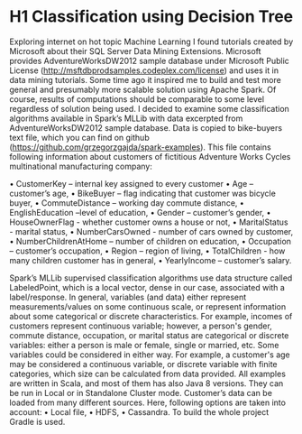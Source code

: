 # H1 Classification using Decision Tree

Exploring internet on hot topic Machine Learning I found tutorials created by Microsoft about their SQL Server Data Mining Extensions. 
Microsoft provides AdventureWorksDW2012 sample database under Microsoft Public License (http://msftdbprodsamples.codeplex.com/license) and uses it in data mining tutorials. Some time ago it inspired me to build and test more general and presumably more scalable solution using Apache Spark. 
Of course, results of computations should be comparable to some level regardless of solution being used.
I decided to examine some classification algorithms available in Spark’s MLLib with data excerpted from AdventureWorksDW2012 sample database. 
Data is copied to bike-buyers text file, which you can find on github (https://github.com/grzegorzgajda/spark-examples). 
This file contains following information about customers of fictitious Adventure Works Cycles multinational manufacturing company:

•	CustomerKey – internal key assigned to every customer 
•	Age – customer’s age,
•	BikeBuyer – flag indicating that customer was bicycle buyer,
•	CommuteDistance – working day commute distance,
•	EnglishEducation –level of education,
•	Gender – customer’s gender,
•	HouseOwnerFlag - whether customer owns a house or not,
•	MaritalStatus - marital status,
•	NumberCarsOwned - number of cars owned by customer,
•	NumberChildrenAtHome – number of children on education,
•	Occupation – customer’s occupation,
•	Region – region of living,
•	TotalChildren -  how many children customer has in general,
•	YearlyIncome – customer’s salary.

Spark’s MLLib supervised classification algorithms use data structure called LabeledPoint, which is a local vector, dense in our case, associated with a label/response. 
In general, variables (and data) either represent measurements/values on some continuous scale, or represent information about some categorical or discrete characteristics. 
For example, incomes of customers represent continuous variable; however, a person's gender, commute distance, occupation, or marital status are categorical or discrete variables: either a person is male or female, single or married, etc. Some variables could be considered in either way. For example, a customer's age may be considered a continuous variable, or discrete variable with finite categories, which size can be calculated from data provided. 
All examples are written in Scala, and most of them has also Java 8 versions. 
They can be run in Local or in Standalone Cluster mode. Customer’s data can be loaded from many different sources. Here, following options are taken into account:
•	Local file,
•	HDFS,
•	Cassandra.
To build the whole project Gradle is used.